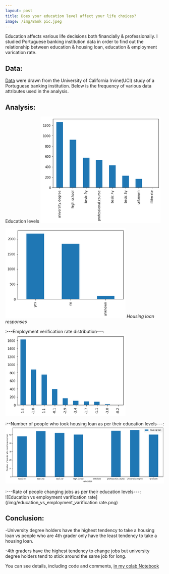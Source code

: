 ```yaml
---
layout: post
title: Does your education level affect your life choices?
image: /img/Bank pic.jpeg
---
```


Education affects various life decisions both financially & professionally. I studied Portuguese banking institution data in order to find out the relationship between education & housing loan, education & employment varication rate.

## Data: 

[Data](https://archive.ics.uci.edu/ml/datasets/Bank+Marketing) were drawn from the University of California Irvine(UCI) study of a Portuguese banking institution. Below is the frequency of various data attributes used in the analysis.

## Analysis:

Education levels 
![Education levels](/img/education_levels.png)


![Housing loan responses](/img/Housing_loan_categories.png)
*Housing loan responses*


:---Employment  verification rate distribution---:  
![Employment  verification rate](/img/emplyment_varications_rates.png)

:--Number of people who took housing loan as per their education levels---:  
![Education vs housing loan](/img/education_vs_housing_loan.png)

:---Rate of people changing jobs as per their education levels---:  
![Education vs employment varification rate](/img/education_vs_employment_varification rate.png)

## Conclusion: 

-University degree holders have the highest tendency to take a housing loan vs people who are 4th grader only have the least tendency to take a housing loan.


-4th graders have the highest tendency to change jobs but university degree holders tend to stick around the same job for long.

You can see details, including code and comments, [in my colab Notebook](https://colab.research.google.com/drive/1crJSmedYbpQfSciFTIGqLwPueqp8txNv)
